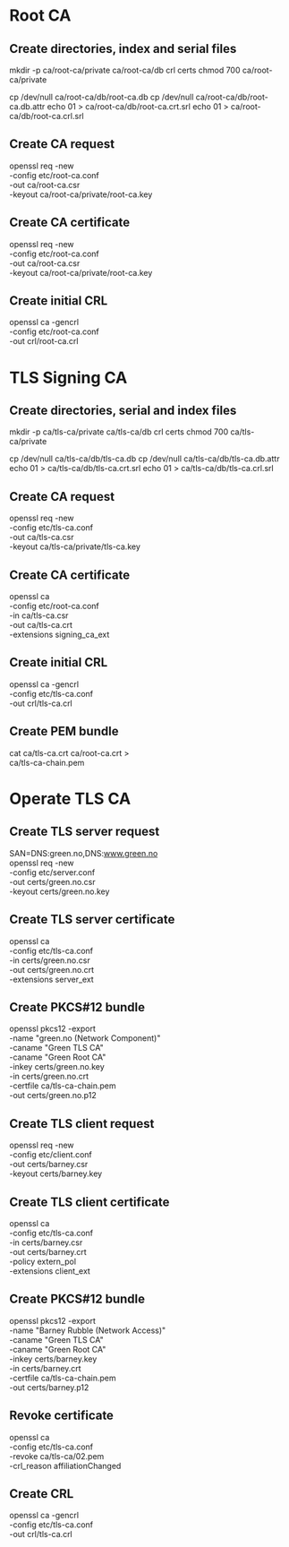 
# Root CA

## Create directories, index and serial files

mkdir -p ca/root-ca/private ca/root-ca/db crl certs
chmod 700 ca/root-ca/private

cp /dev/null ca/root-ca/db/root-ca.db
cp /dev/null ca/root-ca/db/root-ca.db.attr
echo 01 > ca/root-ca/db/root-ca.crt.srl
echo 01 > ca/root-ca/db/root-ca.crl.srl

## Create CA request

openssl req -new \
    -config etc/root-ca.conf \
    -out ca/root-ca.csr \
    -keyout ca/root-ca/private/root-ca.key

## Create CA certificate

openssl req -new \
    -config etc/root-ca.conf \
    -out ca/root-ca.csr \
    -keyout ca/root-ca/private/root-ca.key

## Create initial CRL 

openssl ca -gencrl \
    -config etc/root-ca.conf \
    -out crl/root-ca.crl

# TLS Signing CA

## Create directories, serial and index files

mkdir -p ca/tls-ca/private ca/tls-ca/db crl certs
chmod 700 ca/tls-ca/private

cp /dev/null ca/tls-ca/db/tls-ca.db
cp /dev/null ca/tls-ca/db/tls-ca.db.attr
echo 01 > ca/tls-ca/db/tls-ca.crt.srl
echo 01 > ca/tls-ca/db/tls-ca.crl.srl

## Create CA request

openssl req -new \
    -config etc/tls-ca.conf \
    -out ca/tls-ca.csr \
    -keyout ca/tls-ca/private/tls-ca.key

## Create CA certificate

openssl ca \
    -config etc/root-ca.conf \
    -in ca/tls-ca.csr \
    -out ca/tls-ca.crt \
    -extensions signing_ca_ext

## Create initial CRL

openssl ca -gencrl \
    -config etc/tls-ca.conf \
    -out crl/tls-ca.crl

## Create PEM bundle

cat ca/tls-ca.crt ca/root-ca.crt > \
    ca/tls-ca-chain.pem

# Operate TLS CA

## Create TLS server request

SAN=DNS:green.no,DNS:www.green.no \
openssl req -new \
    -config etc/server.conf \
    -out certs/green.no.csr \
    -keyout certs/green.no.key

## Create TLS server certificate

openssl ca \
    -config etc/tls-ca.conf \
    -in certs/green.no.csr \
    -out certs/green.no.crt \
    -extensions server_ext
## Create PKCS#12 bundle

openssl pkcs12 -export \
    -name "green.no (Network Component)" \
    -caname "Green TLS CA" \
    -caname "Green Root CA" \
    -inkey certs/green.no.key \
    -in certs/green.no.crt \
    -certfile ca/tls-ca-chain.pem \
    -out certs/green.no.p12

## Create TLS client request

openssl req -new \
    -config etc/client.conf \
    -out certs/barney.csr \
    -keyout certs/barney.key

## Create TLS client certificate

openssl ca \
    -config etc/tls-ca.conf \
    -in certs/barney.csr \
    -out certs/barney.crt \
    -policy extern_pol \
    -extensions client_ext

## Create PKCS#12 bundle

openssl pkcs12 -export \
    -name "Barney Rubble (Network Access)" \
    -caname "Green TLS CA" \
    -caname "Green Root CA" \
    -inkey certs/barney.key \
    -in certs/barney.crt \
    -certfile ca/tls-ca-chain.pem \
    -out certs/barney.p12

## Revoke certificate

openssl ca \
    -config etc/tls-ca.conf \
    -revoke ca/tls-ca/02.pem \
    -crl_reason affiliationChanged

## Create CRL

openssl ca -gencrl \
    -config etc/tls-ca.conf \
    -out crl/tls-ca.crl
